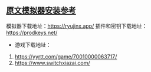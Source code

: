 ## [原文模拟器安装参考](https://www.zhihu.com/search?type=content&q=switch%20window%E6%A8%A1%E6%8B%9F%E5%99%A8%E6%AF%94%E8%BE%83%E5%A5%BD)

模拟器下载地址：https://ryujinx.app/
插件和密钥下载地址：https://prodkeys.net/

- 游戏下载地址：
1. https://yyrtt.com/game/70010000063717/
2. https://www.switchxiazai.com/